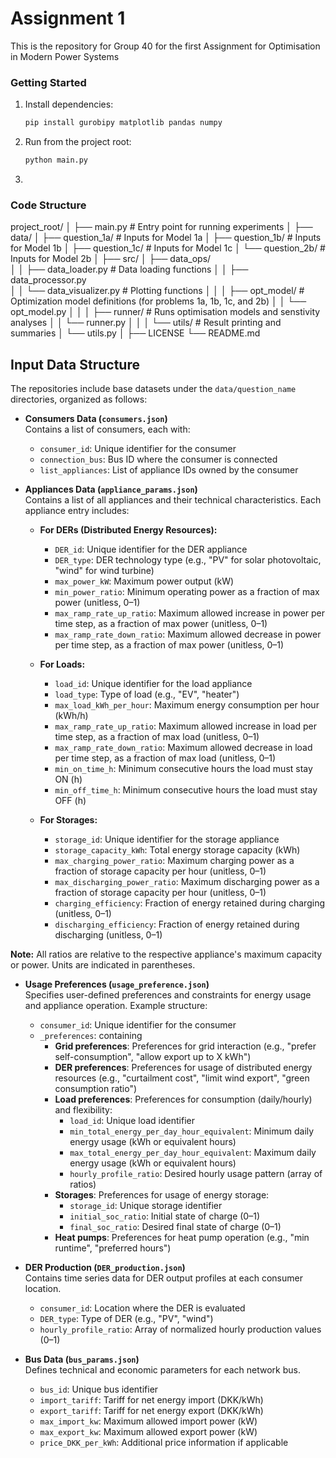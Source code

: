 # Assignment 1

This is the repository for Group 40 for the first Assignment for Optimisation in Modern Power Systems

### Getting Started

1. Install dependencies:
   ```bash
   pip install gurobipy matplotlib pandas numpy
2. Run from the project root:
   ```bash
   python main.py
3. 

### Code Structure

project_root/
│
├── main.py                       # Entry point for running experiments
│
├── data/
│   ├── question_1a/              # Inputs for Model 1a
│   ├── question_1b/              # Inputs for Model 1b
│   ├── question_1c/              # Inputs for Model 1c
│   └── question_2b/              # Inputs for Model 2b
│
├── src/
│   ├── data_ops/                 
│   │   ├── data_loader.py        # Data loading functions
│   │   ├── data_processor.py     
│   │   └── data_visualizer.py    # Plotting functions
│   │
│   ├── opt_model/                # Optimization model definitions (for problems 1a, 1b, 1c, and 2b)
│   │   └── opt_model.py
│   │
│   ├── runner/                   # Runs optimisation models and senstivity analyses
│   │   └── runner.py
│   │
│   └── utils/                    # Result printing and summaries
│       └── utils.py
│
├── LICENSE
└── README.md

## Input Data Structure

The repositories include base datasets under the `data/question_name` directories, organized as follows:

- **Consumers Data (`consumers.json`)**  
    Contains a list of consumers, each with:
    - `consumer_id`: Unique identifier for the consumer
    - `connection_bus`: Bus ID where the consumer is connected
    - `list_appliances`: List of appliance IDs owned by the consumer

- **Appliances Data (`appliance_params.json`)**  
    Contains a list of all appliances and their technical characteristics. Each appliance entry includes:

    - **For DERs (Distributed Energy Resources):**
        - `DER_id`: Unique identifier for the DER appliance
        - `DER_type`: DER technology type (e.g., "PV" for solar photovoltaic, "wind" for wind turbine)
        - `max_power_kW`: Maximum power output (kW)
        - `min_power_ratio`: Minimum operating power as a fraction of max power (unitless, 0–1)
        - `max_ramp_rate_up_ratio`: Maximum allowed increase in power per time step, as a fraction of max power (unitless, 0–1)
        - `max_ramp_rate_down_ratio`: Maximum allowed decrease in power per time step, as a fraction of max power (unitless, 0–1)

    - **For Loads:**
        - `load_id`: Unique identifier for the load appliance
        - `load_type`: Type of load (e.g., "EV", "heater")
        - `max_load_kWh_per_hour`: Maximum energy consumption per hour (kWh/h)
        - `max_ramp_rate_up_ratio`: Maximum allowed increase in load per time step, as a fraction of max load (unitless, 0–1)
        - `max_ramp_rate_down_ratio`: Maximum allowed decrease in load per time step, as a fraction of max load (unitless, 0–1)
        - `min_on_time_h`: Minimum consecutive hours the load must stay ON (h)
        - `min_off_time_h`: Minimum consecutive hours the load must stay OFF (h)

    - **For Storages:**
        - `storage_id`: Unique identifier for the storage appliance
        - `storage_capacity_kWh`: Total energy storage capacity (kWh)
        - `max_charging_power_ratio`: Maximum charging power as a fraction of storage capacity per hour (unitless, 0–1)
        - `max_discharging_power_ratio`: Maximum discharging power as a fraction of storage capacity per hour (unitless, 0–1)
        - `charging_efficiency`: Fraction of energy retained during charging (unitless, 0–1)
        - `discharging_efficiency`: Fraction of energy retained during discharging (unitless, 0–1)

**Note:** All ratios are relative to the respective appliance's maximum capacity or power. Units are indicated in parentheses.
    

- **Usage Preferences (`usage_preference.json`)**  
    Specifies user-defined preferences and constraints for energy usage and appliance operation. Example structure:
    - `consumer_id`: Unique identifier for the consumer
    - `_preferences`: containing
        - **Grid preferences**: Preferences for grid interaction (e.g., "prefer self-consumption", "allow export up to X kWh")
        - **DER preferences**: Preferences for usage of distributed energy resources (e.g., "curtailment cost", "limit wind export", "green consumption ratio")
        - **Load preferences**: Preferences for consumption (daily/hourly) and flexibility:
            - `load_id`: Unique load identifier
            - `min_total_energy_per_day_hour_equivalent`: Minimum daily energy usage (kWh or equivalent hours)
            - `max_total_energy_per_day_hour_equivalent`: Maximum daily energy usage (kWh or equivalent hours)
            - `hourly_profile_ratio`: Desired hourly usage pattern (array of ratios)
        - **Storages**: Preferences for usage of energy storage:
            - `storage_id`: Unique storage identifier
            - `initial_soc_ratio`: Initial state of charge (0–1)
            - `final_soc_ratio`: Desired final state of charge (0–1)
        - **Heat pumps**: Preferences for heat pump operation (e.g., "min runtime", "preferred hours")

- **DER Production (`DER_production.json`)**  
    Contains time series data for DER output profiles at each consumer location.
    - `consumer_id`: Location where the DER is evaluated
    - `DER_type`: Type of DER (e.g., "PV", "wind")
    - `hourly_profile_ratio`: Array of normalized hourly production values (0–1)

- **Bus Data (`bus_params.json`)**  
    Defines technical and economic parameters for each network bus.
    - `bus_id`: Unique bus identifier
    - `import_tariff`: Tariff for net energy import (DKK/kWh)
    - `export_tariff`: Tariff for net energy export (DKK/kWh)
    - `max_import_kw`: Maximum allowed import power (kW)
    - `max_export_kw`: Maximum allowed export power (kW)
    - `price_DKK_per_kWh`: Additional price information if applicable



